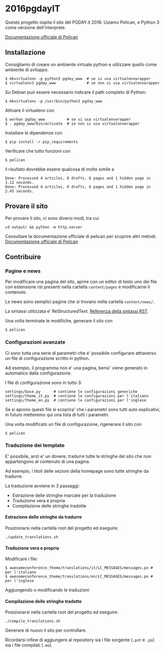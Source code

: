 # 2016pgdayIT

Questo progetto ospita il sito del PGDAY.it 2016.
Usiamo Pelican, e Python 3 come versione dell'interprete.

[Documentazione ufficiale di Pelican](http://docs.getpelican.com/en/3.6.3/)

## Installazione

Consigliamo di creare un ambiente virtuale python e utilizzare quello
come ambiente di sviluppo.

```
$ mkvirtualenv -p python3 pgday_www  # se si usa virtualenvwrapper
$ virtualenv3 pgday_www              # se non si usa virtualenvwrapper
```

Su Debian può essere necessario indicare il path completo di Python:

```
$ mkvirtualenv -p /usr/bin/python3 pgday_www
```

Attivare il virtualenv con

```
$ workon pgday_www          # se si usa virtualenvwrapper
$ . pgday_www/bin/activate  # se non si usa virtualenvwrapper
```

Installare le dipendenze con

```
$ pip install -r pip_requirements
```

Verificare che tutto funzioni con

```
$ pelican
```

il risultato dovrebbe essere qualcosa di molto simile a

```
Done: Processed 4 articles, 0 drafts, 6 pages and 1 hidden page in 1.12 seconds.
Done: Processed 4 articles, 0 drafts, 6 pages and 1 hidden page in 2.45 seconds.
```

## Provare il sito

Per provare il sito, ci sono diversi modi, tra cui

```
cd output/ && python -m http.server
```

Consultare la documentazione ufficiale di pelican per scoprire altri metodi.
[Documentazione ufficiale di Pelican](http://docs.getpelican.com/en/3.6.3/)

## Contribuire

### Pagine e news

Per modificare una pagina del sito,
aprire con un editor di testo uno dei file con estensione rst presenti nella
cartella ``content/pages`` e modificarne il contenuto.

Le news sono semplici pagine che si trovano nella cartella ``content/news/``.

La sintassi utilizzata e' ReStructuredText.
[Referenza della sintassi RST](http://docutils.sourceforge.net/docs/ref/rst/restructuredtext.html).

Una volta terminate le modifiche, generare il sito con

```
$ pelican
```


### Configurazioni avanzate

Ci sono tutta una serie di parametri che e' possibile configurare attraverso un file
di configurazione scritto in python.

Ad esempio, il programma non e' una pagina, bensi' viene generato in automatico dalla
configurazione.

I file di configurazione sono in tutto 3:

```
settings/base.py      # contiene le configurazioni generiche
settings/theme_it.py  # contiene le configurazioni per l'italiano
settings/theme_en.py  # contiene le configurazioni per l'inglese
```

Se si aprono questi file si scoprira' che i parametri sono tutti auto
esplicativi, in futuro metteremo qui una lista di tutti i parametri.

Una volta modificato un file di configurazione, rigenerare il sito con

```
$ pelican
```


### Traduzione dei template


E' possibile, anzi e' un dovere, tradurre tutte le stringhe del
sito che non appartengono al contenuto di una pagina.

Ad esempio, i titoli delle sezioni della homepage sono tutte
stringhe da tradurre.

La traduzione avviene in 3 passaggi:

* Estrazione delle stringhe marcate per la traduzione
* Traduzione vera e propria
* Compilazione delle stringhe tradotte

#### Estrazione delle stringhe da tradurre

Posizionarsi nella cartella root del progetto ed eseguire:

```
./update_translations.sh
```

#### Traduzione vera e propria

Modificare i file:

```
$ awesomeconference_theme/translations/it/LC_MESSAGES/messages.po # per l'italiano
$ awesomeconference_theme/translations/en/LC_MESSAGES/messages.po # per l'inglese
```

Aggiungendo o modificando le traduzioni

#### Compilazione delle stringhe tradotte

Posizionarsi nella cartella root del progetto ed eseguire:

```
./compile_translations.sh
```

Generare di nuovo il sito per controllare.

Ricordarsi infine di aggiungere al repository sia i file sorgente
(``.pot`` e ``.po``) sia i file compilati (``.mo``).


